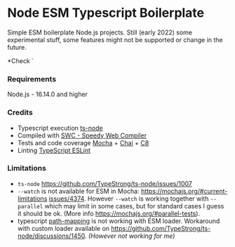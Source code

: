 # Node ESM Typescript Boilerplate

Simple ESM boilerplate  Node.js projects. Still (early 2022) some experimental stuff, some features might not be supported or change in the future. 

*Check `


### Requirements

Node.js - 16.14.0 and higher


### Credits
- Typescript execution [ts-node](https://typestrong.org/ts-node/)
- Compiled with [SWC - Speedy Web Compiler](https://swc.rs/)
- Tests and code coverage [Mocha](https://mochajs.org/) + [Chai](https://www.chaijs.com/) + [C8](https://github.com/bcoe/c8)
- Linting [TypeScript ESLint](https://typescript-eslint.io/)

### Limitations

- `ts-node` https://github.com/TypeStrong/ts-node/issues/1007
- `--watch` is not available for ESM in Mocha: https://mochajs.org/#current-limitations [issues/4374](https://github.com/mochajs/mocha/issues/4374). However `--watch` is working together with `--parallel` which may limit in some cases, but for standard cases I guess it should be ok.
(More info https://mochajs.org/#parallel-tests).
- typescript [path-mapping](https://www.typescriptlang.org/docs/handbook/module-resolution.html#path-mapping) is not working with ESM loader. Workaround with custom loader available on https://github.com/TypeStrong/ts-node/discussions/1450. *(However not working for me)*